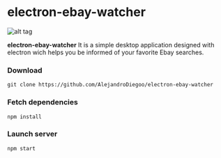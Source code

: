 # electron-ebay-watcher

![alt tag](https://github.com/AlejandroDiegoo/electron-ebay-watcher/blob/master/static/images/screenshot.png)


**electron-ebay-watcher** It is a simple desktop application designed with electron wich helps you be informed of your favorite Ebay searches.

### Download

    git clone https://github.com/AlejandroDiegoo/electron-ebay-watcher

### Fetch dependencies

    npm install

### Launch server
    
    npm start
